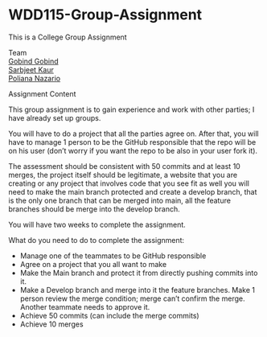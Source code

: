 # WDD115-Group-Assignment
This is a College Group Assignment

Team  
[Gobind Gobind](https://github.com/GB1383)  
[Sarbjeet Kaur](https://github.com/sarbjeet7)  
[Poliana Nazario](https://github.com/Polinazario)

Assignment Content

This group assignment is to gain experience and work with other parties; I have already set up groups.

You will have to do a project that all the parties agree on. After that, you will have to manage 1 person to be the GitHub responsible that the repo will be on his user (don’t worry if you want the repo to be also in your user fork it).

The assessment should be consistent with 50 commits and at least 10 merges, the project itself should be legitimate, a website that you are creating or any project that involves code that you see fit as well you will need to make the main branch protected and create a develop branch, that is the only one branch that can be merged into main, all the feature branches should be merge into the develop branch.

You will have two weeks to complete the assignment.

What do you need to do to complete the assignment:

* Manage one of the teammates to be GitHub responsible
* Agree on a project that you all want to make  
* Make the Main branch and protect it from directly pushing commits into it.  
* Make a Develop branch and merge into it the feature branches.
Make 1 person review the merge condition; merge can’t confirm the merge. Another teammate needs to approve it.  
* Achieve 50 commits (can include the merge commits)  
* Achieve 10 merges